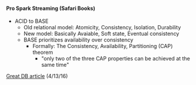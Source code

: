 #### Pro Spark Streaming (Safari Books)
* ACID to BASE
  * Old relational model: Atomicity, Consistency, Isolation, Durability
  * New model: Basically Avaiable, Soft state, Eventual consistency
  * BASE prioritizes availability over consistency
    * Formally: The Consistency, Availability, Partitioning (CAP) theorem
      * "only two of the three CAP properties can be achieved at the same time"

[Great DB article](http://arstechnica.com/information-technology/2016/03/to-sql-or-nosql-thats-the-database-question/) (4/13/16)